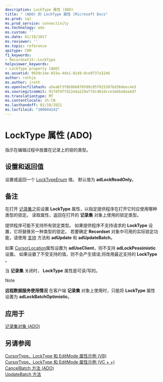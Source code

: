 ```yaml
---
description: LockType 属性 (ADO)
title: " (ADO) 的 LockType 属性 |Microsoft Docs"
ms.prod: sql
ms.prod_service: connectivity
ms.technology: ado
ms.custom: ''
ms.date: 01/19/2017
ms.reviewer: ''
ms.topic: reference
apitype: COM
f1_keywords:
- Recordset15::LockType
helpviewer_keywords:
- LockType property [ADO]
ms.assetid: 9920c14e-033a-4de1-8149-0ce9737a3246
author: rothja
ms.author: jroth
ms.openlocfilehash: a5ea6f3f8b9bb078599c95f015387bd36deec4e5
ms.sourcegitcommit: 917df4ffd22e4a229af7dc481dcce3ebba0aa4d7
ms.translationtype: MT
ms.contentlocale: zh-CN
ms.lasthandoff: 02/10/2021
ms.locfileid: "100044242"
---
```

# <a name="locktype-property-ado"></a>LockType 属性 (ADO)
指示在编辑过程中放置在记录上的锁的类型。  
  
## <a name="settings-and-return-values"></a>设置和返回值  
 设置或返回一个 [LockTypeEnum](./locktypeenum.md) 值。 默认值为 **adLockReadOnly**。  
  
## <a name="remarks"></a>备注  
 在打开 [记录集](./recordset-object-ado.md)之前设置 **LockType** 属性，以指定提供程序在打开它时应使用哪种类型的锁定。 读取属性，返回在打开的 **记录集** 对象上使用的锁定类型。  
  
 提供程序可能不支持所有锁定类型。 如果提供程序不支持请求的 **LockType** 设置，它将替换另一种类型的锁定。 若要确定 **Recordset** 对象中可用的实际锁定功能，请使用 [支持](./supports-method.md) 方法和 **adUpdate** 和 **adUpdateBatch**。  
  
 如果 [CursorLocation](./cursorlocation-property-ado.md)属性设置为 **adUseClient**，则不支持 **adLockPessimistic** 设置。 如果设置了不受支持的值，则不会产生错误;将改用最近支持的 **LockType** 。  
  
 当 **记录集** 关闭时， **LockType** 属性是可读/写的。  
  
> [!NOTE]
>  **远程数据服务使用情况** 在客户端 **记录集** 对象上使用时，只能将 **LockType** 属性设置为 **adLockBatchOptimistic**。  
  
## <a name="applies-to"></a>应用于  
 [记录集对象 (ADO)](./recordset-object-ado.md)  
  
## <a name="see-also"></a>另请参阅  
 [CursorType、LockType 和 EditMode 属性示例 (VB) ](./cursortype-locktype-and-editmode-properties-example-vb.md)   
 [CursorType、LockType 和 EditMode 属性示例 (VC + +) ](./cursortype-locktype-and-editmode-properties-example-vc.md)   
 [CancelBatch 方法 (ADO) ](./cancelbatch-method-ado.md)   
 [UpdateBatch 方法](./updatebatch-method.md)